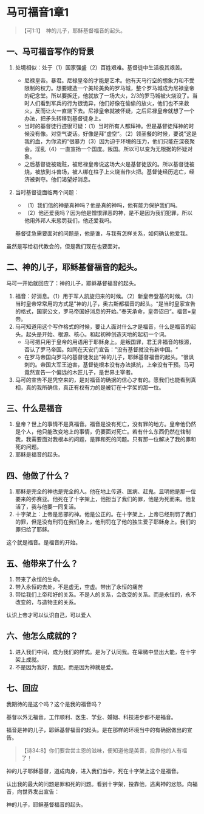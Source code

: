 # 马可福音1章1

> 【可1:1】　神的儿子，耶稣基督福音的起头。

## 一、马可福音写作的背景

1. 处境相似：处于（1）国家强盛（2）百姓艰难。基督徒中生活极其艰苦。

   - 尼禄皇帝。暴君。尼禄皇帝的才能是艺术。他有天马行空的想象力和不受限制的权力。想要建造一个美轮美奂的罗马城，整个罗马城成为尼禄皇帝的纪念堂。所以要拆迁，他就放了一场大火，2/3的罗马城被火烧没了。当时人们看到军兵的行为很诡异，他们好像在偷偷的放火，他们也不来救火，反而让火一直烧下去。尼禄皇帝就被怀疑，之后尼禄皇帝就想了一个办法，把矛头转移到基督徒身上。
   - 当时的基督徒行迹很可疑：（1）当时所有人都拜神。但是基督徒拜神的时候没有像。对空气说话。好像是拜”虚空“。（2）领圣餐的时候，要说”这是我的血，为你流的“很暴力（3）因为迫于环境的压力，他们只能在深夜聚会。淫乱（4）一直宣扬一个国度。叛国。所以可以变为无根据的怀疑对象。
   - 之后基督徒被栽赃，被尼禄皇帝说这场大火是基督徒放的。所以基督徒被烧，被放到斗兽场，被人绑在柱子上火烧当作火把。基督徒经历逃亡，经济被剥夺。他们渴望好消息。

2. 当时基督徒面临两个问题：

   - （1）我们信的神是真神吗？他是真的神吗，他有能力保护我们吗。
   - （2）他还爱我吗？因为他是憎恨罪恶的神，是不是因为我们犯罪，所以他用外邦人来惩罚我们，他还爱我吗。

   基督徒急需要面对的问题是，他是谁，与我有怎样关系，如何确认他爱我。

虽然是写给初代教会的，但是我们现在也要面对。

## 二、神的儿子，耶稣基督福音的起头。

马可一开始就回应了：神的儿子，耶稣基督福音的起头。

1. 福音：好消息。（1）用于军人凯旋归来的时候。（2）新皇帝登基的时候。（3）当时皇帝常常用的方式是”神的儿子，奥古斯都福音的起头。“是当时皇家宣告的格式，国家公文，罗马帝国好消息的开始。”奉天承命，皇帝诏曰“。福音=皇帝。
2. 马可知道用这个写作格式的时候，要让人面对什么才是福音，什么是福音的起头。起头是开始、根源、核心。和起初神创造天地的起初一个词。
   - 马可把只用于皇帝的用语用于耶稣身上。是叛国罪，君王非福音的根源，否认了罗马帝国。如同在天安门宣告：”没有基督就没有新中国。“
   - 在罗马帝国向罗马的基督徒发出”神的儿子，耶稣基督福音的起头。“很讽刺的。帝国大军王迫害，基督徒根本没有办法抵抗，上帝没有干预。马可竟然宣告一个偏远的木匠儿子，是世界主宰者。
3. 马可的宣告不是凭空来的，是对福音的确据的信心才有的。愿我们也能看到真相，真的我所确信，真正有权有力的是被钉在十字架的那一位。

## 三、什么是福音

1. 皇帝？世上的事情不是真福音。福音是没有死亡，没有罪的地方。皇帝他仍然是个人，他只能改变地上的事情，仍要面对死亡。若有什么东西仍然在辖制我，我需要面对我根本的问题，是罪和死的问题。只有那一位解决了我的罪和死的问题。
2. 耶稣是福音的起头。

## 四、他做了什么？

1. 耶稣是完全的神也是完全的人。他在地上传道、医病、赶鬼。显明他是那一位要来的弥赛亚。他死在了十字架上，他担当了我们的罪，他是为死而来。他复活了，我与他要一同复活。
2. 十字架上：上帝是忌邪的神。他是公正的。在十字架上，上帝已经刑罚了我们的罪，但是没有刑罚在我们身上，他刑罚在了他的独生爱子耶稣身上。我们的罪归给了耶稣。

这个就是福音。是福音的开始。

## 五、他带来了什么？

1. 带来了永恒的生命。
2. 带入永恒的去处，不是虚无，空虚。带出了永恒的痛苦
3. 带给我们上帝和好的关系。不是人的关系，会改变的关系。而是永恒的，永不改变的，与造物主的关系。

认识上帝才可以认识自己，可以爱人

## 六、他怎么成就的？

1. 进入我们中间，成为我们的样式。是为了认同我。在卑微中显出大能，在十字架上成就。
2. 不是因为我好，我配。而是因为神就是爱。

## 七、回应

我期待的是这个吗？这个是我的福音吗？

基督以外无福音。工作顺利、医生、学业、婚姻、科技进步都不是福音。

福音是神的儿子，耶稣基督福音的起头。是在那样的环境当中的有确据做出的宣告。

> 【诗34:8】你们要尝尝主恩的滋味，便知道他是美善，投靠他的人有福了！

神的儿子耶稣基督，道成肉身，进入我们当中，死在十字架上这个是福音。

认出我的最大的问题是罪和死的问题。看到十字架，投靠他，逃离神的忿怒。向福音，向世界发出宣告：

神的儿子，耶稣基督福音的起头。